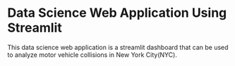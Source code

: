 # Data Science Web Application Using Streamlit
This data science web application is a streamlit dashboard that can be used to analyze motor vehicle collisions in New York City(NYC).
